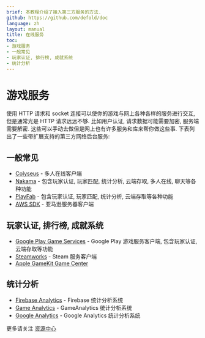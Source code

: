 ```yaml
---
brief: 本教程介绍了接入第三方服务的方法.
github: https://github.com/defold/doc
language: zh
layout: manual
title: 在线服务
toc:
- 游戏服务
- 一般常见
- 玩家认证, 排行榜, 成就系统
- 统计分析
---
```


# 游戏服务

使用 HTTP 请求和 socket 连接可以使你的游戏与网上各种各样的服务进行交互, 但是通常光是 HTTP 请求远远不够. 比如用户认证, 请求数据可能需要加密, 服务端需要解密. 这些可以手动去做但是网上也有许多服务和库来帮你做这些事. 下表列出了一些带扩展支持的第三方网络后台服务:

## 一般常见
* [Colyseus](https://defold.com/assets/colyseus/) - 多人在线客户端
* [Nakama](https://defold.com/assets/nakama/) - 包含玩家认证, 玩家匹配, 统计分析, 云端存取, 多人在线, 聊天等各种功能
* [PlayFab](https://defold.com/assets/playfabsdk/) - 包含玩家认证, 玩家匹配, 统计分析, 云端存取等各种功能
* [AWS SDK](https://github.com/britzl/aws-sdk-lua) - 亚马逊服务器客户端

## 玩家认证, 排行榜, 成就系统
* [Google Play Game Services](https://defold.com/assets/googleplaygameservices/) - Google Play 游戏服务客户端, 包含玩家认证, 云端存取等功能
* [Steamworks](https://defold.com/assets/steamworks/) - Steam 服务客户端
* [Apple GameKit Game Center](https://defold.com/assets/gamekit/)

## 统计分析
* [Firebase Analytics](https://defold.com/assets/googleanalyticsforfirebase/) - Firebase 统计分析系统
* [Game Analytics](https://gameanalytics.com/docs/item/defold-sdk) - GameAnalytics 统计分析系统
* [Google Analytics](https://defold.com/assets/gameanalytics/) - Google Analytics 统计分析系统

更多请关注 [资源中心](https://www.defold.com/assets/)